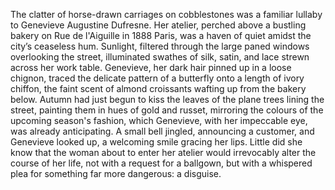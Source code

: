 The clatter of horse-drawn carriages on cobblestones was a familiar lullaby to  Genevieve Augustine Dufresne.  Her atelier, perched above a bustling bakery on Rue de l'Aiguille in 1888 Paris, was a haven of quiet amidst the city’s ceaseless hum. Sunlight, filtered through the large paned windows overlooking the street, illuminated swathes of silk, satin, and lace strewn across her work table. Genevieve, her dark hair pinned up in a loose chignon, traced the delicate pattern of a butterfly onto a length of ivory chiffon, the faint scent of almond croissants wafting up from the bakery below.  Autumn had just begun to kiss the leaves of the plane trees lining the street, painting them in hues of gold and russet, mirroring the colours of the upcoming season's fashion, which Genevieve, with her impeccable eye, was already anticipating.  A small bell jingled, announcing a customer, and Genevieve looked up, a welcoming smile gracing her lips.  Little did she know that the woman about to enter her atelier would irrevocably alter the course of her life, not with a request for a ballgown, but with a whispered plea for something far more dangerous: a disguise.
